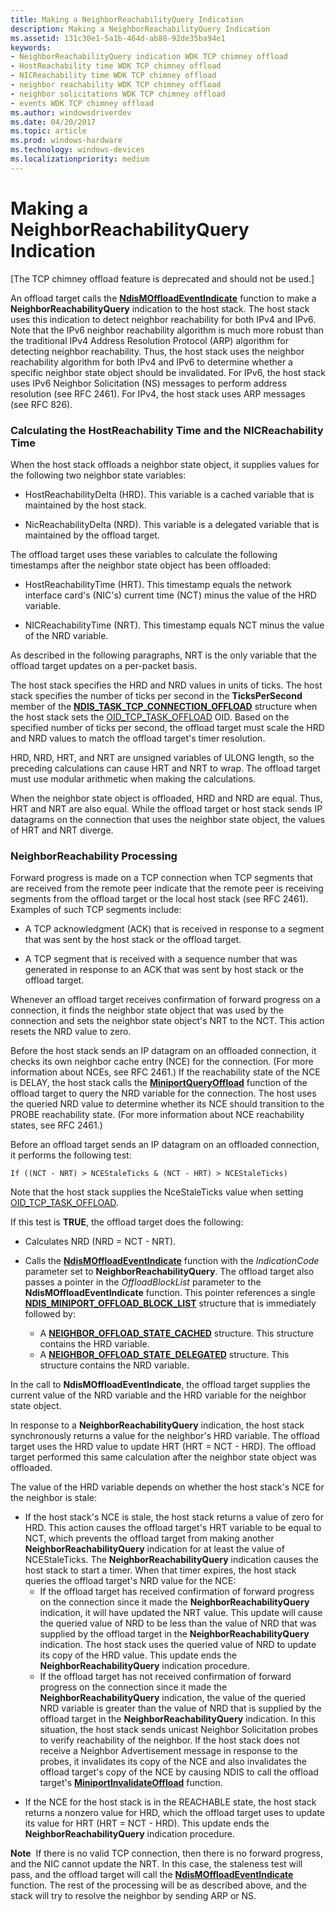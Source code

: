 ```yaml
---
title: Making a NeighborReachabilityQuery Indication
description: Making a NeighborReachabilityQuery Indication
ms.assetid: 131c30e1-5a1b-464d-ab88-92de35ba94e1
keywords:
- NeighborReachabilityQuery indication WDK TCP chimney offload
- HostReachability time WDK TCP chimney offload
- NICReachability time WDK TCP chimney offload
- neighbor reachability WDK TCP chimney offload
- neighbor solicitations WDK TCP chimney offload
- events WDK TCP chimney offload
ms.author: windowsdriverdev
ms.date: 04/20/2017
ms.topic: article
ms.prod: windows-hardware
ms.technology: windows-devices
ms.localizationpriority: medium
---
```


# Making a NeighborReachabilityQuery Indication


\[The TCP chimney offload feature is deprecated and should not be used.\]

An offload target calls the [**NdisMOffloadEventIndicate**](https://msdn.microsoft.com/library/windows/hardware/ff563619) function to make a **NeighborReachabilityQuery** indication to the host stack. The host stack uses this indication to detect neighbor reachability for both IPv4 and IPv6. Note that the IPv6 neighbor reachability algorithm is much more robust than the traditional IPv4 Address Resolution Protocol (ARP) algorithm for detecting neighbor reachability. Thus, the host stack uses the neighbor reachability algorithm for both IPv4 and IPv6 to determine whether a specific neighbor state object should be invalidated. For IPv6, the host stack uses IPv6 Neighbor Solicitation (NS) messages to perform address resolution (see RFC 2461). For IPv4, the host stack uses ARP messages (see RFC 826).

### Calculating the HostReachability Time and the NICReachability Time

When the host stack offloads a neighbor state object, it supplies values for the following two neighbor state variables:

-   HostReachabilityDelta (HRD). This variable is a cached variable that is maintained by the host stack.

-   NicReachabilityDelta (NRD). This variable is a delegated variable that is maintained by the offload target.

The offload target uses these variables to calculate the following timestamps after the neighbor state object has been offloaded:

-   HostReachabilityTime (HRT). This timestamp equals the network interface card's (NIC's) current time (NCT) minus the value of the HRD variable.

-   NICReachabilityTime (NRT). This timestamp equals NCT minus the value of the NRD variable.

As described in the following paragraphs, NRT is the only variable that the offload target updates on a per-packet basis.

The host stack specifies the HRD and NRD values in units of ticks. The host stack specifies the number of ticks per second in the **TicksPerSecond** member of the [**NDIS\_TASK\_TCP\_CONNECTION\_OFFLOAD**](https://msdn.microsoft.com/library/windows/hardware/ff567873) structure when the host stack sets the [OID\_TCP\_TASK\_OFFLOAD](https://msdn.microsoft.com/library/windows/hardware/ff569815) OID. Based on the specified number of ticks per second, the offload target must scale the HRD and NRD values to match the offload target's timer resolution.

HRD, NRD, HRT, and NRT are unsigned variables of ULONG length, so the preceding calculations can cause HRT and NRT to wrap. The offload target must use modular arithmetic when making the calculations.

When the neighbor state object is offloaded, HRD and NRD are equal. Thus, HRT and NRT are also equal. While the offload target or host stack sends IP datagrams on the connection that uses the neighbor state object, the values of HRT and NRT diverge.

### NeighborReachability Processing

Forward progress is made on a TCP connection when TCP segments that are received from the remote peer indicate that the remote peer is receiving segments from the offload target or the local host stack (see RFC 2461). Examples of such TCP segments include:

-   A TCP acknowledgment (ACK) that is received in response to a segment that was sent by the host stack or the offload target.

-   A TCP segment that is received with a sequence number that was generated in response to an ACK that was sent by host stack or the offload target.

Whenever an offload target receives confirmation of forward progress on a connection, it finds the neighbor state object that was used by the connection and sets the neighbor state object's NRT to the NCT. This action resets the NRD value to zero.

Before the host stack sends an IP datagram on an offloaded connection, it checks its own neighbor cache entry (NCE) for the connection. (For more information about NCEs, see RFC 2461.) If the reachability state of the NCE is DELAY, the host stack calls the [**MiniportQueryOffload**](https://msdn.microsoft.com/library/windows/hardware/ff559423) function of the offload target to query the NRD variable for the connection. The host uses the queried NRD value to determine whether its NCE should transition to the PROBE reachability state. (For more information about NCE reachability states, see RFC 2461.)

Before an offload target sends an IP datagram on an offloaded connection, it performs the following test:

```syntax
If ((NCT - NRT) > NCEStaleTicks & (NCT - HRT) > NCEStaleTicks) 
```

Note that the host stack supplies the NceStaleTicks value when setting [OID\_TCP\_TASK\_OFFLOAD](https://msdn.microsoft.com/library/windows/hardware/ff569815).

If this test is **TRUE**, the offload target does the following:

-   Calculates NRD (NRD = NCT - NRT).

-   Calls the [**NdisMOffloadEventIndicate**](https://msdn.microsoft.com/library/windows/hardware/ff563619) function with the *IndicationCode* parameter set to **NeighborReachabilityQuery**. The offload target also passes a pointer in the *OffloadBlockList* parameter to the **NdisMOffloadEventIndicate** function. This pointer references a single [**NDIS\_MINIPORT\_OFFLOAD\_BLOCK\_LIST**](https://msdn.microsoft.com/library/windows/hardware/ff566469) structure that is immediately followed by:
    -   A [**NEIGHBOR\_OFFLOAD\_STATE\_CACHED**](https://msdn.microsoft.com/library/windows/hardware/ff568323) structure. This structure contains the HRD variable.
    -   A [**NEIGHBOR\_OFFLOAD\_STATE\_DELEGATED**](https://msdn.microsoft.com/library/windows/hardware/ff568325) structure. This structure contains the NRD variable.

In the call to **NdisMOffloadEventIndicate**, the offload target supplies the current value of the NRD variable and the HRD variable for the neighbor state object.

In response to a **NeighborReachabilityQuery** indication, the host stack synchronously returns a value for the neighbor's HRD variable. The offload target uses the HRD value to update HRT (HRT = NCT - HRD). The offload target performed this same calculation after the neighbor state object was offloaded.

The value of the HRD variable depends on whether the host stack's NCE for the neighbor is stale:

-   If the host stack's NCE is stale, the host stack returns a value of zero for HRD. This action causes the offload target's HRT variable to be equal to NCT, which prevents the offload target from making another **NeighborReachabilityQuery** indication for at least the value of NCEStaleTicks. The **NeighborReachabilityQuery** indication causes the host stack to start a timer. When that timer expires, the host stack queries the offload target's NRD value for the NCE:
    -   If the offload target has received confirmation of forward progress on the connection since it made the **NeighborReachabilityQuery** indication, it will have updated the NRT value. This update will cause the queried value of NRD to be less than the value of NRD that was supplied by the offload target in the **NeighborReachabilityQuery** indication. The host stack uses the queried value of NRD to update its copy of the HRD value. This update ends the **NeighborReachabilityQuery** indication procedure.
    -   If the offload target has not received confirmation of forward progress on the connection since it made the **NeighborReachabilityQuery** indication, the value of the queried NRD variable is greater than the value of NRD that is supplied by the offload target in the **NeighborReachabilityQuery** indication. In this situation, the host stack sends unicast Neighbor Solicitation probes to verify reachability of the neighbor. If the host stack does not receive a Neighbor Advertisement message in response to the probes, it invalidates its copy of the NCE and also invalidates the offload target's copy of the NCE by causing NDIS to call the offload target's [**MiniportInvalidateOffload**](https://msdn.microsoft.com/library/windows/hardware/ff559406) function.

<!-- -->

-   If the NCE for the host stack is in the REACHABLE state, the host stack returns a nonzero value for HRD, which the offload target uses to update its value for HRT (HRT = NCT - HRD). This update ends the **NeighborReachabilityQuery** indication procedure.

**Note**  If there is no valid TCP connection, then there is no forward progress, and the NIC cannot update the NRT. In this case, the staleness test will pass, and the offload target will call the [**NdisMOffloadEventIndicate**](https://msdn.microsoft.com/library/windows/hardware/ff563619) function. The rest of the processing will be as described above, and the stack will try to resolve the neighbor by sending ARP or NS.

 

 

 





